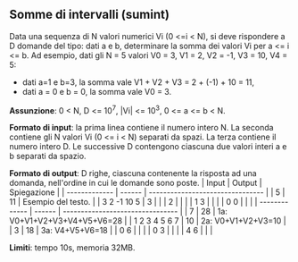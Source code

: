 ## Somme di intervalli (sumint)
Data una sequenza di N valori numerici Vi (0 <=i < N), si deve rispondere a D domande del tipo: dati a e b, determinare la somma dei valori Vi per a <= i <= b.
Ad esempio, dati gli N = 5 valori V0 = 3, V1 = 2, V2 = -1, V3 = 10, V4 = 5:
* dati a=1 e b=3, la somma vale V1 + V2 + V3 = 2 + (-1) + 10 = 11,
* dati a = 0 e b = 0, la somma vale V0 = 3.

**Assunzione**: 0 < N, D <= 10<sup>7</sup>, |Vi| <= 10<sup>3</sup>, 0 <= a <= b < N.

**Formato di input**: la prima linea contiene il numero intero N. La seconda contiene gli N valori Vi (0 <= i < N) separati da spazi. La terza contiene il numero intero D. Le successive D contengono ciascuna due valori interi a e b separati da spazio.

**Formato di output**: D righe, ciascuna contenente la risposta ad una domanda, nell'ordine in cui le domande sono poste.
| Input         | Output | Spiegazione                      |
| ------------- | ------ | -------------------------------- |
| 5             | 11     | Esempio del testo.               |
| 3 2 -1 10 5   | 3      |                                  |
| 2             |        |                                  |
| 1 3           |        |                                  |
| 0 0           |        |                                  |
| ------------- | ------ | -------------------------------- |
| 7             | 28     | 1a:  V0+V1+V2+V3+V4+V5+V6=28     |
| 1 2 3 4 5 6 7 | 10     | 2a:  V0+V1+V2+V3=10              |
| 3             | 18     | 3a:  V4+V5+V6=18                 |
| 0 6           |        |                                  |
| 0 3           |        |                                  |
| 4 6           |        |                                  |

**Limiti**: tempo 10s, memoria 32MB.

